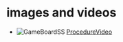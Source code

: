 # images and videos

* ![GameBoardSS](https://github.com/nuPURohit/LTTS_MiniProject_StepIn/blob/main/6_ImagesAndVideos/Screenshot%202021-04-12%20163251.png)
[ProcedureVideo](https://github.com/nuPURohit/LTTS_MiniProject_StepIn/blob/main/6_ImagesAndVideos/2021-04-14_17-26-10.mp4)
